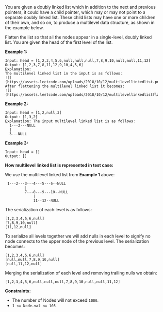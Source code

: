 You are given a doubly linked list which in addition to the next and previous
pointers, it could have a child pointer, which may or may not point to a
separate doubly linked list. These child lists may have one or more children
of their own, and so on, to produce a multilevel data structure, as shown in
the example below.

Flatten the list so that all the nodes appear in a single-level, doubly linked
list. You are given the head of the first level of the list.



**Example 1:**

    
    
    Input: head = [1,2,3,4,5,6,null,null,null,7,8,9,10,null,null,11,12]
    Output: [1,2,3,7,8,11,12,9,10,4,5,6]
    Explanation:
    The multilevel linked list in the input is as follows:
    ![](https://assets.leetcode.com/uploads/2018/10/12/multilevellinkedlist.png)
    After flattening the multilevel linked list it becomes:
    ![](https://assets.leetcode.com/uploads/2018/10/12/multilevellinkedlistflattened.png)
    

**Example 2:**

    
    
    Input: head = [1,2,null,3]
    Output: [1,3,2]
    Explanation: The input multilevel linked list is as follows:
      1---2---NULL
      |
      3---NULL
    

**Example 3:**

    
    
    Input: head = []
    Output: []
    



**How  multilevel linked list is represented in test case:**

We use the multilevel linked list from **Example 1** above:

    
    
     1---2---3---4---5---6--NULL
             |
             7---8---9---10--NULL
                 |
                 11--12--NULL

The serialization of each level is as follows:

    
    
    [1,2,3,4,5,6,null]
    [7,8,9,10,null]
    [11,12,null]
    

To serialize all levels together we will add nulls in each level to signify no
node connects to the upper node of the previous level. The serialization
becomes:

    
    
    [1,2,3,4,5,6,null]
    [null,null,7,8,9,10,null]
    [null,11,12,null]
    

Merging the serialization of each level and removing trailing nulls we obtain:

    
    
    [1,2,3,4,5,6,null,null,null,7,8,9,10,null,null,11,12]



**Constraints:**

  * The number of Nodes will not exceed `1000`.
  * `1 <= Node.val <= 105`

